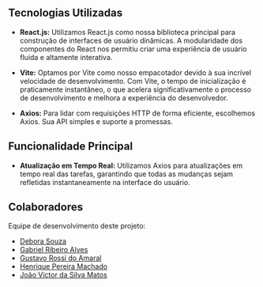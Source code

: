 ## Tecnologias Utilizadas

- **React.js:** Utilizamos React.js como nossa biblioteca principal para construção de interfaces de usuário dinâmicas. A modularidade dos componentes do React nos permitiu criar uma experiência de usuário fluida e altamente interativa.

 - **Vite:** Optamos por Vite como nosso empacotador devido à sua incrível velocidade de desenvolvimento. Com Vite, o tempo de inicialização é praticamente instantâneo, o que acelera significativamente o processo de desenvolvimento e melhora a experiência do desenvolvedor.

- **Axios:** Para lidar com requisições HTTP de forma eficiente, escolhemos Axios. Sua API simples e suporte a promessas.

## Funcionalidade Principal

- **Atualização em Tempo Real:** Utilizamos Axios para atualizações em tempo real das tarefas, garantindo que todas as mudanças sejam refletidas instantaneamente na interface do usuário.

## Colaboradores

Equipe de desenvolvimento deste projeto:

- [Debora Souza](https://github.com/DeboraSou)
- [Gabriel Ribeiro Alves](https://github.com/Patadaoikkk)
- [Gustavo Rossi do Amaral](https://github.com/PENEzz)
- [Henrique Pereira Machado](https://github.com/HenriGitHub01)
- [João Victor da Silva Matos](https://github.com/jhonnymatos)